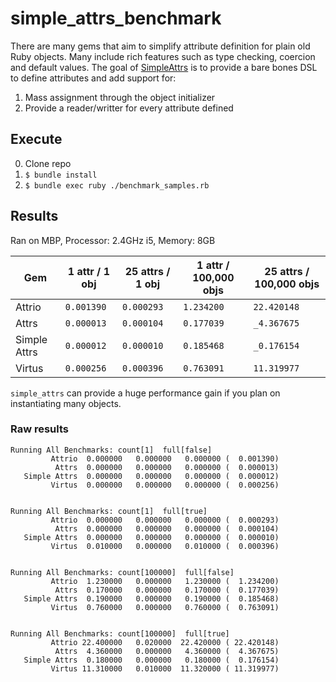 simple_attrs_benchmark
======================


There are many gems that aim to simplify attribute definition for plain old Ruby objects.  Many include rich features such as type checking, coercion and default values.  The goal of [SimpleAttrs](http://codeshoppe.io/simple_attrs/) is to provide a bare bones DSL to define attributes and add support for:

1. Mass assignment through the object initializer
2. Provide a reader/writter for every attribute defined


## Execute
0. Clone repo
0. `$ bundle install`
0. `$ bundle exec ruby ./benchmark_samples.rb`

## Results
Ran on MBP, Processor: 2.4GHz i5, Memory: 8GB

| Gem | 1 attr / 1 obj | 25 attrs / 1 obj | 1 attr / 100,000 objs | 25 attrs / 100,000 objs |
| ------------ | ------------ | ----------- | ------------ | ------------ |
| Attrio       |  `0.001390`  |  `0.000293` |  `1.234200`  |  `22.420148` |
| Attrs        |  `0.000013`  |  `0.000104` |  `0.177039`  |  `_4.367675` |
| Simple Attrs |  `0.000012`  |  `0.000010` |  `0.185468`  |  `_0.176154` |
| Virtus       |  `0.000256`  |  `0.000396` |  `0.763091`  |  `11.319977` |

`simple_attrs` can provide a huge performance gain if you plan on instantiating many objects.  

### Raw results

```
Running All Benchmarks: count[1]  full[false]
         Attrio  0.000000   0.000000   0.000000 (  0.001390)
          Attrs  0.000000   0.000000   0.000000 (  0.000013)
   Simple Attrs  0.000000   0.000000   0.000000 (  0.000012)
         Virtus  0.000000   0.000000   0.000000 (  0.000256)


Running All Benchmarks: count[1]  full[true]
         Attrio  0.000000   0.000000   0.000000 (  0.000293)
          Attrs  0.000000   0.000000   0.000000 (  0.000104)
   Simple Attrs  0.000000   0.000000   0.000000 (  0.000010)
         Virtus  0.010000   0.000000   0.010000 (  0.000396)


Running All Benchmarks: count[100000]  full[false]
         Attrio  1.230000   0.000000   1.230000 (  1.234200)
          Attrs  0.170000   0.000000   0.170000 (  0.177039)
   Simple Attrs  0.190000   0.000000   0.190000 (  0.185468)
         Virtus  0.760000   0.000000   0.760000 (  0.763091)


Running All Benchmarks: count[100000]  full[true]
         Attrio 22.400000   0.020000  22.420000 ( 22.420148)
          Attrs  4.360000   0.000000   4.360000 (  4.367675)
   Simple Attrs  0.180000   0.000000   0.180000 (  0.176154)
         Virtus 11.310000   0.010000  11.320000 ( 11.319977)
```

